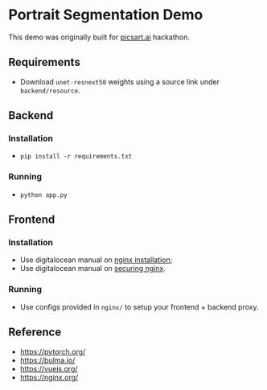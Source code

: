 # Portrait Segmentation Demo

This demo was originally built for [picsart.ai](https://www.picsart.ai/) hackathon.

## Requirements

* Download `unet-resnext50` weights using a source link under `backend/resource`.

## Backend

### Installation

* `pip install -r requirements.txt`

### Running

* `python app.py`

## Frontend

### Installation

* Use digitalocean manual on [nginx installation](https://www.digitalocean.com/community/tutorials/how-to-install-nginx-on-ubuntu-18-04-quickstart);
* Use digitalocean manual on [securing nginx](https://linuxize.com/post/secure-nginx-with-let-s-encrypt-on-ubuntu-18-04/).

### Running

* Use configs provided in `nginx/` to setup your frontend + backend proxy.

## Reference

* https://pytorch.org/
* https://bulma.io/
* https://vuejs.org/
* https://nginx.org/
